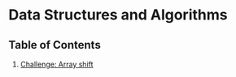 # Data Structures and Algorithms

## Table of Contents

1. [Challenge: Array shift](https://github.com/NaamaBarIlan/data-structures-and-algorithms/blob/master/challenges/array-shift/array-shift/array-shift.md)
